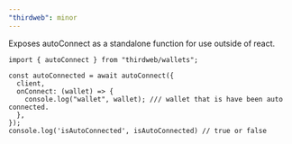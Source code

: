 ```yaml
---
"thirdweb": minor
---
```


Exposes autoConnect as a standalone function for use outside of react.

```tsx
import { autoConnect } from "thirdweb/wallets";
 
const autoConnected = await autoConnect({
  client,
  onConnect: (wallet) => {
    console.log("wallet", wallet); /// wallet that is have been auto connected.
  },
});
console.log('isAutoConnected', isAutoConnected) // true or false
```
